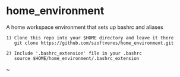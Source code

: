 # home_environment
A home workspace environment that sets up bashrc and aliases

    1) Clone this repo into your $HOME directory and leave it there
       git clone https://github.com/szoftveres/home_environment.git

    2) Include '.bashrc_extension' file in your .bashrc
       source $HOME/home_environment/.bashrc_extension

~         
